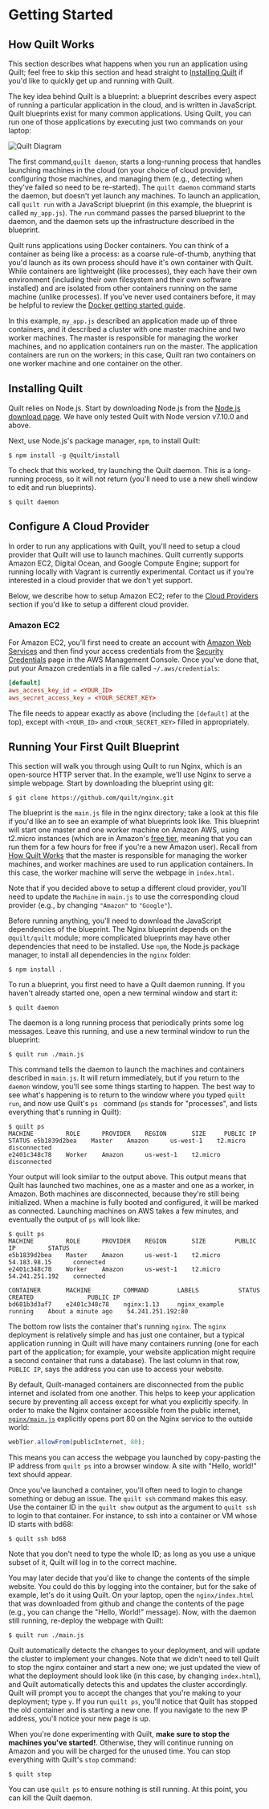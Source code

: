 # Getting Started

## How Quilt Works

This section describes what happens when you run an application using Quilt;
feel free to skip this section and head straight to [Installing
Quilt](#installing-quilt) if you'd like to quickly get up and running with
Quilt.

The key idea behind Quilt is a blueprint: a blueprint describes every aspect of
running a particular application in the cloud, and is written in JavaScript.
Quilt blueprints exist for many common applications.  Using Quilt, you can run
one of those applications by executing just two commands on your laptop:

![Quilt Diagram](Quilt_Diagram.png)

The first command,`quilt daemon`, starts a long-running process that handles
launching machines in the cloud (on your choice of cloud provider), configuring
those machines, and managing them (e.g., detecting when they've failed so need
to be re-started).  The `quilt daemon` command starts the daemon, but doesn't
yet launch any machines. To launch an application, call `quilt run` with a
JavaScript blueprint (in this example, the blueprint is called `my_app.js`).
The `run` command passes the parsed blueprint to the daemon, and the daemon
sets up the infrastructure described in the blueprint.

Quilt runs applications using Docker containers. You can think of a container
as being like a process: as a coarse rule-of-thumb, anything that you'd launch
as its own process should have it's own container with Quilt.  While containers 
are lightweight (like processes), they each have their own environment
(including their own filesystem and their own software installed) and are
isolated from other containers running on the same machine (unlike processes). 
If you've never used containers before, it may be helpful to review the
[Docker getting started guide](https://docs.docker.com/get-started).

In this example, `my_app.js` described an application made up of three
containers, and it described a cluster with one master machine and two worker
machines.  The master is responsible for managing the worker machines, and no
application containers run on the master.  The application containers are run on
the workers; in this case, Quilt ran two containers on one worker machine and
one container on the other.

## Installing Quilt

Quilt relies on Node.js.  Start by downloading Node.js from the [Node.js
download page](https://nodejs.org/en/download/).  We have only tested Quilt with
Node version v7.10.0 and above.

Next, use Node.js's package manager, `npm`, to install Quilt:

```console
$ npm install -g @quilt/install
```

To check that this worked, try launching the Quilt daemon.  This is a
long-running process, so it will not return (you'll need to use a new shell
window to edit and run blueprints).

```console
$ quilt daemon
```

## Configure A Cloud Provider

In order to run any applications with Quilt, you'll need to setup a cloud
provider that Quilt will use to launch machines.  Quilt currently supports
Amazon EC2, Digital Ocean, and Google Compute Engine; support for running
locally with Vagrant is currently experimental.  Contact us if you're interested
in a cloud provider that we don't yet support.

Below, we describe how to setup Amazon EC2; refer to the
[Cloud Providers](#cloud-provider-configuration) section if you'd like to setup
a different cloud provider.

### Amazon EC2

For Amazon EC2, you'll first need to create an account with [Amazon Web
Services](https://aws.amazon.com/ec2/) and then find your access credentials
from the
[Security Credentials](https://console.aws.amazon.com/iam/home?#security_credential)
page in the AWS Management Console.
Once you've done that, put your Amazon credentials in a file called
`~/.aws/credentials`:

```conf
[default]
aws_access_key_id = <YOUR_ID>
aws_secret_access_key = <YOUR_SECRET_KEY>
```

The file needs to appear exactly as above (including the `[default]` at the
top), except with `<YOUR_ID>` and `<YOUR_SECRET_KEY>` filled in appropriately.

## Running Your First Quilt Blueprint

This section will walk you through using Quilt to run Nginx, which is an
open-source HTTP server that.  In the example, we'll use Nginx to serve a
simple webpage. Start by downloading the blueprint using git:

```console
$ git clone https://github.com/quilt/nginx.git
```

The blueprint is the `main.js` file in the nginx directory; take a look at this
file if you'd like an to see an example of what blueprints look like.  This
blueprint will start one master and one worker machine on Amazon AWS, using
t2.micro instances (which are in Amazon's
[free tier](https://aws.amazon.com/free/), meaning that you can run them for
a few hours for free if you're a new Amazon user).  Recall from [How Quilt Works](#how-quilt-works) that the
master is responsible for managing the worker machines, and worker machines are
used to run application containers.  In this case, the worker machine will
serve the webpage in `index.html`.

Note that if you decided
above to setup a different cloud provider, you'll need to update the `Machine`
in `main.js` to use the corresponding cloud provider (e.g., by changing
`"Amazon"` to `"Google"`).

Before running anything, you'll need to download the JavaScript dependencies of
the blueprint.  The Nginx blueprint depends on the `@quilt/quilt` module; more
complicated blueprints may have other dependencies that need to be installed.
Use `npm`, the Node.js package manager, to install all dependencies in the
`nginx` folder:

```console
$ npm install .
```

To run a blueprint, you first need to have a Quilt daemon running.  If you
haven't already started one, open a new terminal window and start it:

```console
$ quilt daemon
```

The daemon is a long running process that periodically prints some log messages.
Leave this running, and use a new terminal window to run the blueprint:

```console
$ quilt run ./main.js
```

This command tells the daemon to launch the machines and containers described in
`main.js`.  It will return immediately, but if you return to the `daemon`
window, you'll see some things starting to happen.  The best way to see what's
happening is to return to the window where you typed `quilt run`, and now
use Quilt's `ps	` command (`ps` stands for "processes", and lists everything
that's running in Quilt):

```console
$ quilt ps
MACHINE         ROLE      PROVIDER    REGION       SIZE     PUBLIC IP    STATUS e5b1839d2bea    Master    Amazon      us-west-1    t2.micro              disconnected
e2401c348c78    Worker    Amazon      us-west-1    t2.micro              disconnected
```

Your output will look similar to the output above.  This output means that Quilt
has launched two machines, one as a master and one as a worker, in Amazon.  Both
machines are disconnected, because they're still being initialized. When a
machine is fully booted and configured, it will be marked as connected.
Launching machines on AWS takes a few minutes, and eventually the output of
`ps` will look like:

```console
$ quilt ps
MACHINE         ROLE      PROVIDER    REGION       SIZE        PUBLIC IP         STATUS
e5b1839d2bea    Master    Amazon      us-west-1    t2.micro    54.183.98.15      connected
e2401c348c78    Worker    Amazon      us-west-1    t2.micro    54.241.251.192    connected

CONTAINER       MACHINE         COMMAND        LABELS           STATUS     CREATED               PUBLIC IP
bd681b3d3af7    e2401c348c78    nginx:1.13     nginx_example    running    About a minute ago    54.241.251.192:80
```

The bottom row lists the container that's running `nginx`.  The `nginx`
deployment is relatively simple and has just one container, but a typical
application running in Quilt will have many containers running (one for each
part of the application; for example, your website application might require a
second container that runs a database).  The last column in that row,
`PUBLIC IP`, says the address you can use to access your website.

By default, Quilt-managed containers are disconnected from the public internet
and isolated from one another. This helps to keep your application secure by
preventing all access except for what you explicitly specify.
In order to make the Nginx container accessible
from the public internet,
[`nginx/main.js`](https://github.com/quilt/nginx/blob/master/main.js) explicitly
opens port 80 on the Nginx service to the outside world:

```javascript
webTier.allowFrom(publicInternet, 80);
```

This means you can
access the webpage you launched by copy-pasting the IP address from `quilt ps`
into a browser window.  A site with "Hello, world!" text should appear.

Once you've launched a container, you'll often need to login to change something
or debug an issue.  The `quilt ssh` command makes this easy.  Use the container
ID in the `quilt show` output as the argument to `quilt ssh` to login to that
container. For instance, to ssh into a container or VM whose ID starts with
bd68:

```console
$ quilt ssh bd68
```

Note that you don't need to type the whole ID; as long as you use a unique
subset of it, Quilt will log in to the correct machine.

You may later decide that you'd like to change the contents of the simple
website.  You could do this by logging into the container, but for the sake of
example, let's do it using Quilt.  On your laptop, open the `nginx/index.html`
that was downloaded from github and change the contents of the page (e.g., you
can change the "Hello, World!" message).  Now, with the daemon still running,
re-deploy the webpage with Quilt:

```console
$ quilt run ./main.js
```

Quilt automatically detects the changes to your deployment, and will update the
cluster to implement your changes.  Note that we didn't need to tell Quilt to
stop the nginx container and start a new one; we just updated the view of what
the deployment should look like (in this case, by changing `index.html`), and
Quilt automatically detects this and updates the cluster accordingly.  Quilt
will prompt you to accept the changes that you're making to your deployment;
type `y`.  If you run `quilt ps`, you'll notice that Quilt has stopped the old
container and is starting a new one.  If you navigate to the new IP address,
you'll notice your new page is up.

When you're done experimenting with Quilt, __make sure to stop the machines
you've started!__.  Otherwise, they will continue running on Amazon and you will
be charged for the unused time.  You can stop everything with Quilt's `stop`
command:

```console
$ quilt stop
```

You can use `quilt ps` to ensure nothing is still running.  At this point, you
can kill the Quilt daemon.
